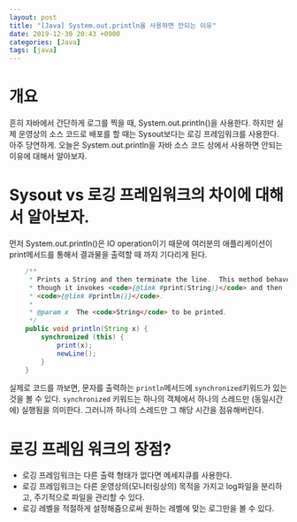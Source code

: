 ```yaml
---
layout: post
title: "[Java] System.out.println을 사용하면 안되는 이유"
date: 2019-12-30 20:43 +0900
categories: [Java]
tags: [java]
---
```

# 개요
흔히 자바에서 간단하게 로그를 찍을 때, System.out.println()을 사용한다. 하지만 실제 운영상의 소스 코드로 배포를 할 때는 Sysout보다는 로깅 프레임워크를 사용한다. 아주 당연하게.
오늘은 System.out.println을 자바 소스 코드 상에서 사용하면 안되는 이유에 대해서 알아보자.

# Sysout vs 로깅 프레임워크의 차이에 대해서 알아보자. 
먼저 System.out.println()은 IO operation이기 때문에 여러분의 애플리케이션이 print메서드를 통해서 결과물을 출력할 때 까지 기다리게 된다.

```java
    /**
     * Prints a String and then terminate the line.  This method behaves as
     * though it invokes <code>{@link #print(String)}</code> and then
     * <code>{@link #println()}</code>.
     *
     * @param x  The <code>String</code> to be printed.
     */
    public void println(String x) {
        synchronized (this) {
            print(x);
            newLine();
        }
    }
```
실제로 코드를 까보면, 문자를 출력하는 `println`메서드에 `synchronized`키워드가 있는 것을 볼 수 있다.
`synchronized` 키워드는 하나의 객체에서 하나의 스레드만 (동일시간에) 실행됨을 의미한다. 그러니까 하나의 스레드만 그 해당 시간을 점유해버린다.

# 로깅 프레임 워크의 장점?
- 로깅 프레임워크는 다른 출력 형태가 없다면 메세지큐를 사용한다. 
- 로깅 프레임워크는 다른 운영상의(모니터링상의) 목적을 가지고 log파일을 분리하고, 주기적으로 파일을 관리할 수 있다. 
- 로깅 레벨을 적절하게 설정해줌으로써 원하는 레벨에 맞는 로그만을 볼 수 있다. 
